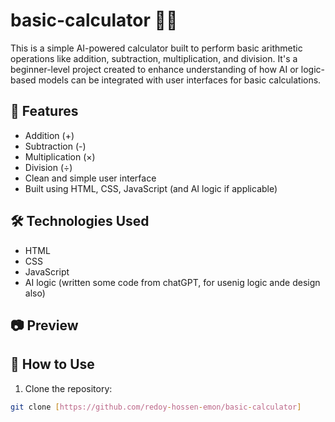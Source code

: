# basic-calculator 🧮🤖

This is a simple AI-powered calculator built to perform basic arithmetic operations like addition, subtraction, multiplication, and division. It's a beginner-level project created to enhance understanding of how AI or logic-based models can be integrated with user interfaces for basic calculations.

## 🚀 Features

- Addition (+)
- Subtraction (-)
- Multiplication (×)
- Division (÷)
- Clean and simple user interface
- Built using HTML, CSS, JavaScript (and AI logic if applicable)

## 🛠️ Technologies Used

- HTML
- CSS
- JavaScript
- AI logic (written some code from chatGPT, for usenig logic ande design also)

## 📷 Preview



## 📁 How to Use

1. Clone the repository:

```bash
git clone [https://github.com/redoy-hossen-emon/basic-calculator]
